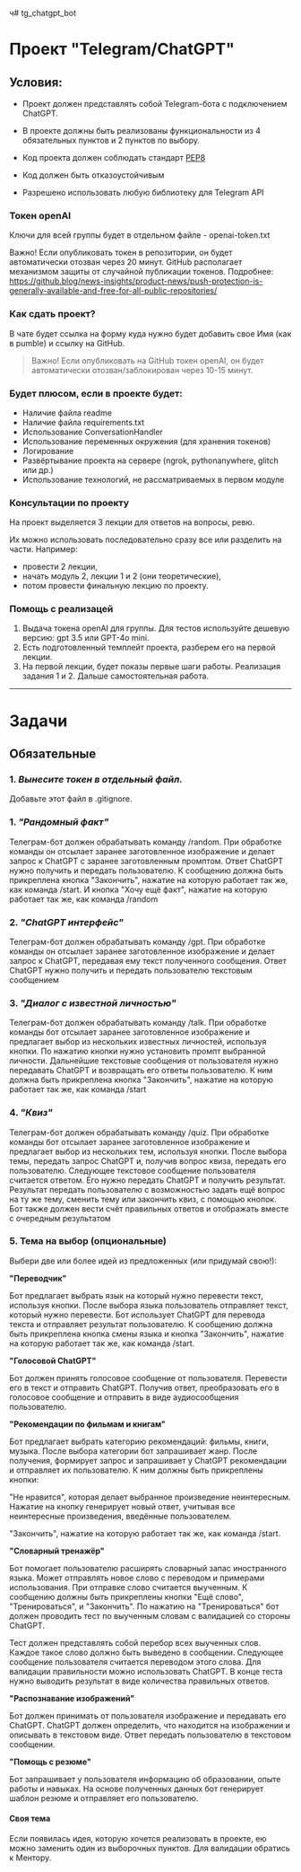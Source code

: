 ч# tg_chatgpt_bot

# Проект "Telegram/ChatGPT"

## Условия:
- Проект должен представлять собой Telegram-бота с подключением ChatGPT.

- В проекте должны быть реализованы функциональности из 4 обязательных пунктов и 2 пунктов по выбору.

- Код проекта должен соблюдать стандарт [PEP8](https://peps.python.org/pep-0008/)

- Код должен быть отказоустойчивым

- Разрешено использовать любую библиотеку для Telegram API

### Токен openAI
Ключи для всей группы будет в отдельном файле - openai-token.txt

Важно!
Если опубликовать токен в репозитории, он будет автоматически отозван через 20 минут.
GitHub располагает механизмом защиты от случайной публикации токенов. Подробнее: https://github.blog/news-insights/product-news/push-protection-is-generally-available-and-free-for-all-public-repositories/


### Как сдать проект?
В чате будет ссылка на форму куда нужно будет добавить свое Имя (как в pumble) и ссылку на GitHub.
> Важно! Если опубликовать на GitHub токен openAI, он будет автоматически отозван/заблокирован через 10-15 минут. 

### Будет плюсом, если в проекте будет:

- Наличие файла readme
- Наличие файла requirements.txt
- Использование ConversationHandler
- Использование переменных окружения (для хранения токенов)
- Логирование
- Развёртывание проекта на сервере (ngrok, pythonanywhere, glitch или др.)
- Использование технологий, не рассматриваемых в первом модуле


### Консультации по проекту
На проект выделяется 3 лекции для ответов на вопросы, ревю.

Их можно использовать последовательно сразу все или разделить на части. 
Например: 
- провести 2 лекции, 
- начать модуль 2, лекции 1 и 2 (они теоретические),
- потом провести финальную лекцию по проекту. 

### Помощь с реализацей 
1. Выдача токена openAI для группы. Для тестов используйте дешевую версию: gpt 3.5 или GPT-4o mini. 
2. Есть подготовленный темплейт проекта, разберем его на первой лекции. 
3. На первой лекции, будет показы первые шаги работы. Реализация задания 1 и 2. Дальше самостоятельная работа.

---


# Задачи 
## Обязательные

### 1. *Вынесите токен в отдельный файл.*
Добавьте этот файл в .gitignore.

### 1. *"Рандомный факт"*
Телеграм-бот должен обрабатывать команду /random.
При обработке команды он отсылает заранее заготовленное изображение
и делает запрос к ChatGPT с заранее заготовленным промптом.
Ответ ChatGPT нужно получить и передать пользователю.
К сообщению должна быть прикреплена кнопка "Закончить", нажатие на которую
работает так же, как команда /start.
И кнопка "Хочу ещё факт", нажатие на которую
работает так же, как команда /random


### 2. *"ChatGPT интерфейс"*
Телеграм-бот должен обрабатывать команду /gpt.
При обработке команды он отсылает заранее заготовленное изображение
и делает запрос к ChatGPT, передавая ему
текст полученного сообщения. Ответ ChatGPT нужно получить и
передать пользователю текстовым сообщением


### 3. *"Диалог с известной личностью"*
Телеграм-бот должен обрабатывать команду /talk.
При обработке команды бот отсылает заранее заготовленное изображение и
предлагает выбор из нескольких известных личностей,
используя кнопки. По нажатию кнопки нужно установить промпт выбранной личности.
Дальнейшие текстовые сообщения от пользователя нужно передавать ChatGPT и
возвращать его ответы пользователю.
К ним должна быть прикреплена кнопка "Закончить", нажатие на которую
работает так же, как команда /start


### 4. *"Квиз"*
Телеграм-бот должен обрабатывать команду /quiz.
При обработке команды бот отсылает заранее заготовленное изображение
и предлагает выбор из нескольких тем, используя кнопки.
После выбора темы, передать запрос ChatGPT и, получив вопрос квиза, передать его
пользователю. Следующее текстовое сообщение пользователя считается ответом.
Его нужно передать ChatGPT и получить результат. Результат передать пользователю
с возможностью задать ещё вопрос на ту же тему, сменить тему или закончить квиз, с помощью кнопок.
Бот также должен вести счёт правильных ответов и
отображать вместе с очередным результатом


### 5. **Тема на выбор** (опциональные)
Выбери две или более идей из предложенных (или придумай свою!):

**"Переводчик"**

Бот предлагает выбрать язык на который нужно перевести текст, используя кнопки.
После выбора языка пользователь отправляет текст, который нужно перевести.
Бот использует ChatGPT для перевода текста и отправляет результат пользователю.
К сообщению должна быть прикреплена кнопка смены языка и кнопка "Закончить", нажатие на которую
работает так же, как команда /start.


**"Голосовой ChatGPT"**

Бот должен принять голосовое сообщение от пользователя. Перевести его в текст 
и отправить ChatGPT. Получив ответ, преобразовать его в голосовое сообщение и
отправить в виде аудиосообщения пользователю.


**"Рекомендации по фильмам и книгам"**

Бот предлагает выбрать категорию рекомендаций: фильмы, книги, музыка.
После выбора категории бот запрашивает жанр.
После получения, формирует запрос и запрашивает у ChatGPT рекомендации 
и отправляет их пользователю.
К ним должны быть прикреплены кнопки:

"Не нравится", которая делает выбранное произведение неинтересным. Нажатие на
кнопку генерирует новый ответ, учитывая все неинтересные произведения, введённые пользователем.

"Закончить", нажатие на которую работает так же, как команда /start.


**"Словарный тренажёр"**

Бот помогает пользователю расширять словарный запас иностранного языка.
Может отправлять новое слово с переводом и примерами использования.
При отправке слово считается выученным. К сообщению должны быть прикреплены
кнопки "Ещё слово", "Тренироваться", и "Закончить".
По нажатию на "Тренироваться" бот должен проводить тест по выученным словам 
с валидацией со стороны ChatGPT.

Тест должен представлять собой перебор всех выученных слов. Каждое такое слово
должно быть выведено в сообщении. Следующее сообщение пользователя считается 
переводом этого слова. Для валидации правильности можно использовать ChatGPT.
В конце теста нужно выводить результат в виде количества правильных ответов.


**"Распознавание изображений"**

Бот должен принимать от пользователя изображение и передавать его ChatGPT.
ChatGPT должен определить, что находится на изображении и описывать в текстовом виде.
Ответ передать пользователю в текстовом сообщении.


**"Помощь с резюме"**

Бот запрашивает у пользователя информацию об образовании, опыте работы и навыках.
На основе полученных данных бот генерирует шаблон резюме и отправляет его пользователю.


#### Своя тема

Если появилась идея, которую хочется реализовать в проекте, ею можно заменить
один из выборочных пунктов. Для валидации обратись к Ментору.